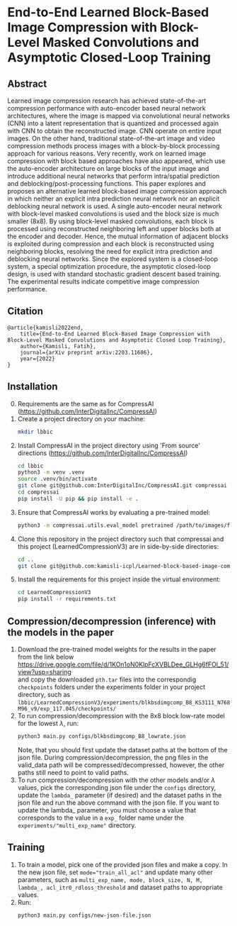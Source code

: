 # End-to-End Learned Block-Based Image Compression with Block-Level Masked Convolutions and Asymptotic Closed-Loop Training

## Abstract
Learned image compression research has achieved state-of-the-art compression performance with auto-encoder based neural network architectures, where the image is mapped via convolutional neural networks (CNN) into a latent representation that is quantized and processed again with CNN to obtain the reconstructed image. CNN operate on entire input images. On the other hand, traditional state-of-the-art image and video compression methods process images with a block-by-block processing approach for various reasons. Very recently, work on learned image compression with block based approaches have also appeared, which use the auto-encoder architecture on large blocks of the input image and introduce additional neural networks that perform intra/spatial prediction and deblocking/post-processing functions. This paper explores and proposes an alternative learned block-based image compression approach in which neither an explicit intra prediction neural network nor an explicit deblocking neural network is used. A single auto-encoder neural network with block-level masked convolutions is used and the block size is much smaller (8x8). By using block-level masked convolutions, each block is processed using reconstructed neighboring left and upper blocks both at the encoder and decoder. Hence, the mutual information of adjacent blocks is exploited during compression and each block is reconstructed using neighboring blocks, resolving the need for explicit intra prediction and deblocking neural networks. Since the explored system is a closed-loop system, a special optimization procedure, the asymptotic closed-loop design, is used with standard stochastic gradient descent based training. The experimental results indicate competitive image compression performance.

## Citation
    @article{kamisli2022end,
        title={End-to-End Learned Block-Based Image Compression with Block-Level Masked Convolutions and Asymptotic Closed Loop Training},
        author={Kamisli, Fatih},
        journal={arXiv preprint arXiv:2203.11686},
        year={2022}
    }


## Installation
0) Requirements are the same as for CompressAI (https://github.com/InterDigitalInc/CompressAI)
1) Create a project directory on your machine:  
    ```bash
    mkdir lbbic
    ```
2) Install CompressAI in the project directory using 'From source' directions (https://github.com/InterDigitalInc/CompressAI)  
    ```bash
    cd lbbic
    python3 -m venv .venv
    source .venv/bin/activate
    git clone git@github.com:InterDigitalInc/CompressAI.git compressai
    cd compressai
    pip install -U pip && pip install -e .
    ```
3) Ensure that CompressAI works by evaluating a pre-trained model:  
    ```bash
    python3 -m compressai.utils.eval_model pretrained /path/to/images/folder/ -a mbt2018 -q 1,8 --cuda
    ```
4) Clone this repository in the project directory such that compressai and this project (LearnedCompressionV3) are in side-by-side directories:  
    ```bash
    cd ..
    git clone git@github.com:kamisli-icpl/Learned-block-based-image-compression.git LearnedCompressionV3
    ```
5) Install the requirements for this project inside the virtual environment:  
    ```bash
    cd LearnedCompressionV3
    pip install -r requirements.txt
    ```


## Compression/decompression (inference) with the models in the paper
1) Download the pre-trained model weights for the results in the paper from the link below  
https://drive.google.com/file/d/1KOn1oN0KlpFcXVBLDee_GLHg6fFOl_51/view?usp=sharing  
and copy the downloaded `pth.tar` files into the correspondig `checkpoints` folders under the experiments folder in your project directory, such as  
`lbbic/LearnedCompressionV3/experiments/blkbsdimgcomp_B8_KS3111_N768M96_v9/exp_117.045/checkpoints/` 
2) To run compression/decompression with the 8x8 block low-rate model for the lowest $\lambda$, run:
    ```bash
    python3 main.py configs/blkbsdimgcomp_B8_lowrate.json
    ```
    Note, that you should first update the dataset paths at the bottom of the json file. During compression/decompression, the png files in the valid_data path will be compressed/decompressed, however, the other paths still need to point to valid paths. 
3) To run compression/decompression with the other models and/or $\lambda$ values, pick the corresponding json file under the `configs` directory, update the `lambda_` parameter (if desired) and the dataset paths in the json file and run the above command with the json file. If you want to update the lambda_ parameter, you must choose a value that corresponds to the value in a `exp_` folder name under the `experiments/"multi_exp_name"` directory. 


## Training
1) To train a model, pick one of the provided json files and make a copy. In the new json file, set `mode="train_all_acl"` and update many other parameters, such as  `multi_exp_name, mode, block_size, N, M, lambda_, acl_itr0_rdloss_threshold` and dataset paths to appropriate values. 
2) Run:  
    ```bash
    python3 main.py configs/new-json-file.json
    ```



